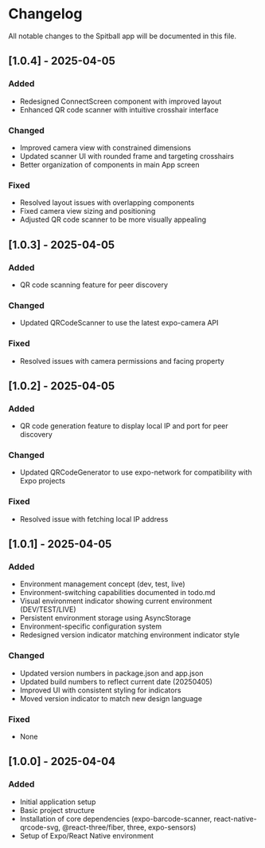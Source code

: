 # Changelog

All notable changes to the Spitball app will be documented in this file.

## [1.0.4] - 2025-04-05

### Added
- Redesigned ConnectScreen component with improved layout
- Enhanced QR code scanner with intuitive crosshair interface

### Changed
- Improved camera view with constrained dimensions
- Updated scanner UI with rounded frame and targeting crosshairs
- Better organization of components in main App screen

### Fixed
- Resolved layout issues with overlapping components
- Fixed camera view sizing and positioning
- Adjusted QR code scanner to be more visually appealing

## [1.0.3] - 2025-04-05

### Added
- QR code scanning feature for peer discovery

### Changed
- Updated QRCodeScanner to use the latest expo-camera API

### Fixed
- Resolved issues with camera permissions and facing property

## [1.0.2] - 2025-04-05

### Added
- QR code generation feature to display local IP and port for peer discovery

### Changed
- Updated QRCodeGenerator to use expo-network for compatibility with Expo projects

### Fixed
- Resolved issue with fetching local IP address

## [1.0.1] - 2025-04-05

### Added
- Environment management concept (dev, test, live)
- Environment-switching capabilities documented in todo.md
- Visual environment indicator showing current environment (DEV/TEST/LIVE)
- Persistent environment storage using AsyncStorage
- Environment-specific configuration system
- Redesigned version indicator matching environment indicator style

### Changed
- Updated version numbers in package.json and app.json
- Updated build numbers to reflect current date (20250405)
- Improved UI with consistent styling for indicators
- Moved version indicator to match new design language

### Fixed
- None

## [1.0.0] - 2025-04-04

### Added
- Initial application setup
- Basic project structure
- Installation of core dependencies (expo-barcode-scanner, react-native-qrcode-svg, @react-three/fiber, three, expo-sensors)
- Setup of Expo/React Native environment